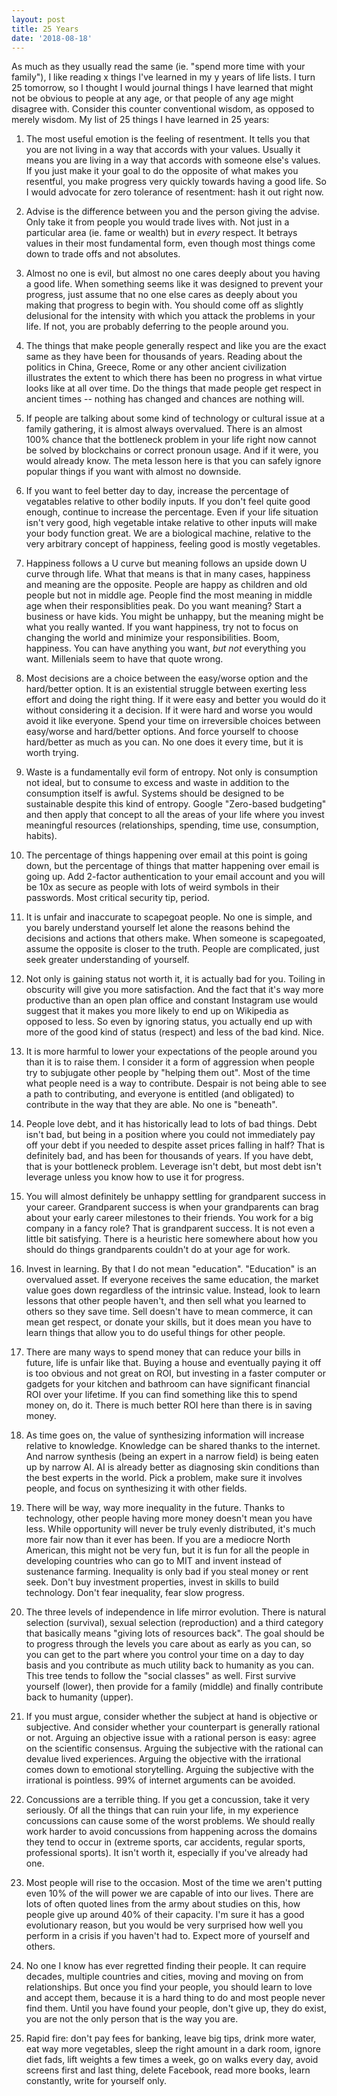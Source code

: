 ```yaml
---
layout: post
title: 25 Years
date: '2018-08-18'
---
```

As much as they usually read the same (ie. "spend more time with your family"), I like reading x things I've learned in my y years of life lists. I turn 25 tomorrow, so I thought I would journal things I have learned that might not be obvious to people at any age, or that people of any age might disagree with. Consider this counter conventional wisdom, as opposed to merely wisdom. My list of 25 things I have learned in 25 years:

1. The most useful emotion is the feeling of resentment. It tells you that you are not living in a way that accords with your values. Usually it means you are living in a way that accords with someone else's values. If you just make it your goal to do the opposite of what makes you resentful, you make progress very quickly towards having a good life. So I would advocate for zero tolerance of resentment: hash it out right now.

2. Advise is the difference between you and the person giving the advise. Only take it from people you would trade lives with. Not just in a particular area (ie. fame or wealth) but in *every* respect. It betrays values in their most fundamental form, even though most things come down to trade offs and not absolutes.

3. Almost no one is evil, but almost no one cares deeply about you having a good life. When something seems like it was designed to prevent your progress, just assume that no one else cares as deeply about you making that progress to begin with. You should come off as slightly delusional for the intensity with which you attack the problems in your life. If not, you are probably deferring to the people around you.

4. The things that make people generally respect and like you are the exact same as they have been for thousands of years. Reading about the politics in China, Greece, Rome or any other ancient civilization illustrates the extent to which there has been no progress in what virtue looks like at all over time. Do the things that made people get respect in ancient times -- nothing has changed and chances are nothing will.

5. If people are talking about some kind of technology or cultural issue at a family gathering, it is almost always overvalued. There is an almost 100% chance that the bottleneck problem in your life right now cannot be solved by blockchains or correct pronoun usage. And if it were, you would already know. The meta lesson here is that you can safely ignore popular things if you want with almost no downside.

6. If you want to feel better day to day, increase the percentage of vegatables relative to other bodily inputs. If you don't feel quite good enough, continue to increase the percentage. Even if your life situation isn't very good, high vegetable intake relative to other inputs will make your body function great. We are a biological machine, relative to the very arbitrary concept of happiness, feeling good is mostly vegetables.

7. Happiness follows a U curve but meaning follows an upside down U curve through life. What that means is that in many cases, happiness and meaning are the opposite. People are happy as children and old people but not in middle age. People find the most meaning in middle age when their responsiblities peak. Do you want meaning? Start a business or have kids. You might be unhappy, but the meaning might be what you really wanted. If you want happiness, try not to focus on changing the world and minimize your responsibilities. Boom, happiness. You can have anything you want, *but not* everything you want. Millenials seem to have that quote wrong.

8. Most decisions are a choice between the easy/worse option and the hard/better option. It is an existential struggle between exerting less effort and doing the right thing. If it were easy and better you would do it without considering it a decision. If it were hard and worse you would avoid it like everyone. Spend your time on irreversible choices between easy/worse and hard/better options. And force yourself to choose hard/better as much as you can. No one does it every time, but it is worth trying.

9. Waste is a fundamentally evil form of entropy. Not only is consumption not ideal, but to consume to excess and waste in addition to the consumption itself is awful. Systems should be designed to be sustainable despite this kind of entropy. Google "Zero-based budgeting" and then apply that concept to all the areas of your life where you invest meaningful resources (relationships, spending, time use, consumption, habits).

10. The percentage of things happening over email at this point is going down, but the percentage of things that matter happening over email is going up. Add 2-factor authentication to your email account and you will be 10x as secure as people with lots of weird symbols in their passwords. Most critical security tip, period.

11. It is unfair and inaccurate to scapegoat people. No one is simple, and you barely understand yourself let alone the reasons behind the decisions and actions that others make. When someone is scapegoated, assume the opposite is closer to the truth. People are complicated, just seek greater understanding of yourself.

12. Not only is gaining status not worth it, it is actually bad for you. Toiling in obscurity will give you more satisfaction. And the fact that it's way more productive than an open plan office and constant Instagram use would suggest that it makes you more likely to end up on Wikipedia as opposed to less. So even by ignoring status, you actually end up with more of the good kind of status (respect) and less of the bad kind. Nice.

13. It is more harmful to lower your expectations of the people around you than it is to raise them. I consider it a form of aggression when people try to subjugate other people by "helping them out". Most of the time what people need is a way to contribute. Despair is not being able to see a path to contributing, and everyone is entitled (and obligated) to contribute in the way that they are able. No one is "beneath".

14. People love debt, and it has historically lead to lots of bad things. Debt isn't bad, but being in a position where you could not immediately pay off your debt if you needed to despite asset prices falling in half? That is definitely bad, and has been for thousands of years. If you have debt, that is your bottleneck problem. Leverage isn't debt, but most debt isn't leverage unless you know how to use it for progress.

15. You will almost definitely be unhappy settling for grandparent success in your career. Grandparent success is when your grandparents can brag about your early career milestones to their friends. You work for a big company in a fancy role? That is grandparent success. It is not even a little bit satisfying. There is a heuristic here somewhere about how you should do things grandparents couldn't do at your age for work.

16. Invest in learning. By that I do not mean "education". "Education" is an overvalued asset. If everyone receives the same education, the market value goes down regardless of the intrinsic value. Instead, look to learn lessons that other people haven't, and then sell what you learned to others so they save time. Sell doesn't have to mean commerce, it can mean get respect, or donate your skills, but it does mean you have to learn things that allow you to do useful things for other people.

17. There are many ways to spend money that can reduce your bills in future, life is unfair like that. Buying a house and eventually paying it off is too obvious and not great on ROI, but investing in a faster computer or gadgets for your kitchen and bathroom can have significant financial ROI over your lifetime. If you can find something like this to spend money on, do it. There is much better ROI here than there is in saving money.

18. As time goes on, the value of synthesizing information will increase relative to knowledge. Knowledge can be shared thanks to the internet. And narrow synthesis (being an expert in a narrow field) is being eaten up by narrow AI. AI is already better as diagnosing skin conditions than the best experts in the world. Pick a problem, make sure it involves people, and focus on synthesizing it with other fields.

19. There will be way, way more inequality in the future. Thanks to technology, other people having more money doesn't mean you have less. While opportunity will never be truly evenly distributed, it's much more fair now than it ever has been. If you are a mediocre North American, this might not be very fun, but it is fun for all the people in developing countries who can go to MIT and invent instead of sustenance farming. Inequality is only bad if you steal money or rent seek. Don't buy investment properties, invest in skills to build technology. Don't fear inequality, fear slow progress.

20. The three levels of independence in life mirror evolution. There is natural selection (survival), sexual selection (reproduction) and a third category that basically means "giving lots of resources back". The goal should be to progress through the levels you care about as early as you can, so you can get to the part where you control your time on a day to day basis and you contribute as much utility back to humanity as you can. This tree tends to follow the "social classes" as well. First survive yourself (lower), then provide for a family (middle) and finally contribute back to humanity (upper).

21. If you must argue, consider whether the subject at hand is objective or subjective. And consider whether your counterpart is generally rational or not. Arguing an objective issue with a rational person is easy: agree on the scientific consensus. Arguing the subjective with the rational can devalue lived experiences. Arguing the objective with the irrational comes down to emotional storytelling. Arguing the subjective with the irrational is pointless. 99% of internet arguments can be avoided.

22. Concussions are a terrible thing. If you get a concussion, take it very seriously. Of all the things that can ruin your life, in my experience concussions can cause some of the worst problems. We should really work harder to avoid concussions from happening across the domains they tend to occur in (extreme sports, car accidents, regular sports, professional sports). It isn't worth it, especially if you've already had one.

23. Most people will rise to the occasion. Most of the time we aren't putting even 10% of the will power we are capable of into our lives. There are lots of often quoted lines from the army about studies on this, how people give up around 40% of their capacity. I'm sure it has a good evolutionary reason, but you would be very surprised how well you perform in a crisis if you haven't had to. Expect more of yourself and others.

24. No one I know has ever regretted finding their people. It can require decades, multiple countries and cities, moving and moving on from relationships. But once you find your people, you should learn to love and accept them, because it is a hard thing to do and most people never find them. Until you have found your people, don't give up, they do exist, you are not the only person that is the way you are.

25. Rapid fire: don't pay fees for banking, leave big tips, drink more water, eat way more vegetables, sleep the right amount in a dark room, ignore diet fads, lift weights a few times a week, go on walks every day, avoid screens first and last thing, delete Facebook, read more books, learn constantly, write for yourself only.